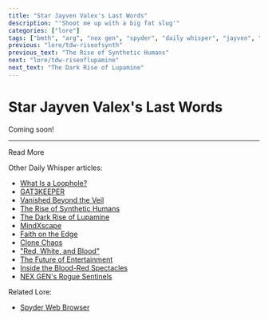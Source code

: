 ```yaml
---
title: "Star Jayven Valex's Last Words"
description: "'Shoot me up with a big fat slug'"
categories: ["lore"]
tags: ["bmth", "arg", "nex gen", "spyder", "daily whisper", "jayven", "valex", "last words"]
previous: "lore/tdw-riseofsynth"
previous_text: "The Rise of Synthetic Humans"
next: "lore/tdw-riseoflupamine"
next_text: "The Dark Rise of Lupamine"
---
```

# Star Jayven Valex's Last Words

Coming soon!

***

Read More

Other Daily Whisper articles:

- [What Is a Loophole?](tdw-loophole)
- [GAT3KEEPER](tdw-gatekeeper)
- [Vanished Beyond the Veil](tdw-vanished)
- [The Rise of Synthetic Humans](tdw-riseofsynth)
- [The Dark Rise of Lupamine](tdw-riseoflupamine)
- [MindXscape](tdw-mindxscape)
- [Faith on the Edge](tdw-faithedge)
- [Clone Chaos](tdw-clonechaos)
- ["Red, White, and Blood"](tdw-redwhiteblood)
- [The Future of Entertainment](tdw-futureentertainment)
- [Inside the Blood-Red Spectacles](tdw-bloodredspectacles)
- [NEX GEN's Rogue Sentinels](tdw-roguesentinels)

Related Lore:

- [Spyder Web Browser](webbrowser)